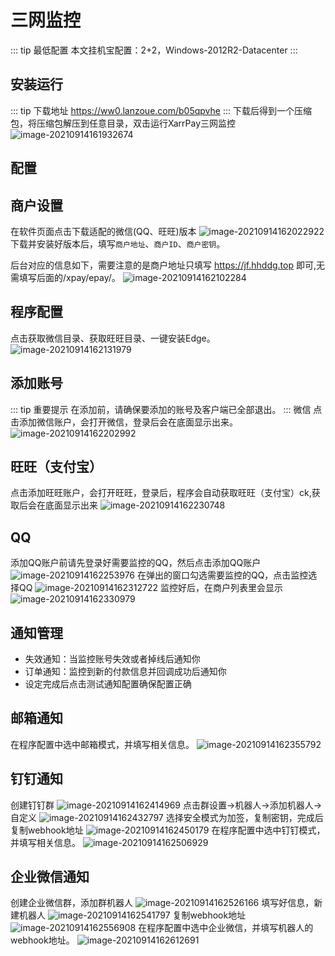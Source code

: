 # 三网监控

::: tip 最低配置
本文挂机宝配置：2+2，Windows-2012R2-Datacenter
:::

## 安装运行

::: tip 下载地址
https://ww0.lanzoue.com/b05qpvhe
:::
下载后得到一个压缩包，将压缩包解压到任意目录，双击运行XarrPay三网监控
![image-20210914161932674](/Pc/QQ20241022-135632.png)

## 配置

## 商户设置

在软件页面点击下载适配的微信(QQ、旺旺)版本
![image-20210914162022922](/Pc/QQ20241022-140003.png)
下载并安装好版本后，填写`商户地址`、`商户ID`、`商户密钥`。

后台对应的信息如下，需要注意的是商户地址只填写 https://jf.hhddg.top 即可,无需填写后面的/xpay/epay/。
![image-20210914162102284](/Pc/QQ20241022-140342.png)

## 程序配置

点击获取微信目录、获取旺旺目录、一键安装Edge。
![image-20210914162131979](/Pc/QQ20241022-140527.png)

## 添加账号

::: tip 重要提示
在添加前，请确保要添加的账号及客户端已全部退出。
:::
微信
点击添加微信账户，会打开微信，登录后会在底面显示出来。
![image-20210914162202992](https://s2.loli.net/2024/07/25/jHXGyMhzE5UqcJF.png)

## 旺旺（支付宝）

点击添加旺旺账户，会打开旺旺，登录后，程序会自动获取旺旺（支付宝）ck,获取后会在底面显示出来
![image-20210914162230748](https://s2.loli.net/2024/07/25/W9OBw6XbLtpCoQj.png)

## QQ

添加QQ账户前请先登录好需要监控的QQ，然后点击添加QQ账户
![image-20210914162253976](https://s2.loli.net/2024/07/25/6eYbvGlmB2h1Z5a.png)
在弹出的窗口勾选需要监控的QQ，点击监控选择QQ
![image-20210914162312722](https://s2.loli.net/2024/07/25/c3amlujBn4GSt5K.png)
监控好后，在商户列表里会显示
![image-20210914162330979](https://s2.loli.net/2024/07/25/A1jfwshXtSrJB4y.png)

## 通知管理

- 失效通知：当监控账号失效或者掉线后通知你
- 订单通知：监控到新的付款信息并回调成功后通知你
- 设定完成后点击测试通知配置确保配置正确

## 邮箱通知

在程序配置中选中邮箱模式，并填写相关信息。
![image-20210914162355792](/Pc/QQ20241022-141127.png)

## 钉钉通知

创建钉钉群
![image-20210914162414969](https://s2.loli.net/2024/07/25/4ukACdIYmv9sZLq.png)
点击群设置->机器人->添加机器人->自定义
![image-20210914162432797](https://s2.loli.net/2024/07/25/QGWlAZcF2HD8reJ.png)
选择安全模式为加签，复制密钥，完成后复制webhook地址
![image-20210914162450179](https://s2.loli.net/2024/07/25/TMBtcPOheFd83Al.png)
在程序配置中选中钉钉模式，并填写相关信息。
![image-20210914162506929](/Pc/QQ20241022-141249.png)

## 企业微信通知

创建企业微信群，添加群机器人
![image-20210914162526166](https://s2.loli.net/2024/07/25/zSf3LUThAKoIaeZ.png)
填写好信息，新建机器人
![image-20210914162541797](https://s2.loli.net/2024/07/25/dgkehTr213oEIct.png)
复制webhook地址
![image-20210914162556908](https://s2.loli.net/2024/07/25/xDCc6Sti8UjT5qJ.png)
在程序配置中选中企业微信，并填写机器人的webhook地址。
![image-20210914162612691](https://fe-1304214004.file.myqcloud.com/images/ssp/20220919/9itpa768.png)
